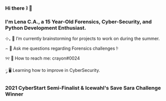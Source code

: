 ### Hi there ꒱ 📩 
### I'm Lena C.A., a 15 Year-Old Forensics, Cyber-Security, and Python Development Enthusiast.


⊹₊ 🔭 I’m currently brainstorming for projects to work on during the summer.

⌢ 💬 Ask me questions regarding Forensics challenges !ᵎ

୨୧ 📮 How to reach me: crayon#0024

 ༘ 🖥 Learning how to improve in CyberSecurity.
 
### 2021 CyberStart Semi-Finalist & Icewahl's Save Sara Challenge Winner 

